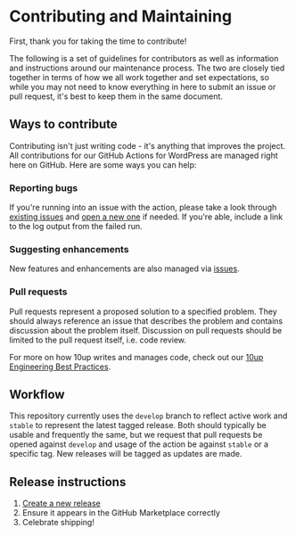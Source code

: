 # Contributing and Maintaining

First, thank you for taking the time to contribute!

The following is a set of guidelines for contributors as well as information and instructions around our maintenance process. The two are closely tied together in terms of how we all work together and set expectations, so while you may not need to know everything in here to submit an issue or pull request, it's best to keep them in the same document.

## Ways to contribute

Contributing isn't just writing code - it's anything that improves the project. All contributions for our GitHub Actions for WordPress are managed right here on GitHub. Here are some ways you can help:

### Reporting bugs

If you're running into an issue with the action, please take a look through [existing issues](https://github.com/luehrsenheinrich/action-wordpress-plugin-deploy/issues) and [open a new one](https://github.com/luehrsenheinrich/action-wordpress-plugin-deploy/issues/new) if needed. If you're able, include a link to the log output from the failed run.

### Suggesting enhancements

New features and enhancements are also managed via [issues](https://github.com/luehrsenheinrich/action-wordpress-plugin-deploy/issues).

### Pull requests

Pull requests represent a proposed solution to a specified problem. They should always reference an issue that describes the problem and contains discussion about the problem itself. Discussion on pull requests should be limited to the pull request itself, i.e. code review.

For more on how 10up writes and manages code, check out our [10up Engineering Best Practices](https://10up.github.io/Engineering-Best-Practices/).

## Workflow

This repository currently uses the `develop` branch to reflect active work and `stable` to represent the latest tagged release. Both should typically be usable and frequently the same, but we request that pull requests be opened against `develop` and usage of the action be against `stable` or a specific tag. New releases will be tagged as updates are made.

## Release instructions

1. [Create a new release](https://github.com/luehrsenheinrich/action-wordpress-plugin-deploy/releases/new)
2. Ensure it appears in the GitHub Marketplace correctly
3. Celebrate shipping!
